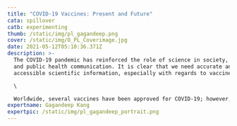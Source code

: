 ```yaml
---
title: "COVID-19 Vaccines: Present and Future"
cata: spillover
catb: experimenting
thumb: /static/img/pl_gagandeep.png
cover: /static/img/O_PL_Coverimage.jpg
date: 2021-05-12T05:10:36.371Z
description: >-
  The COVID-19 pandemic has reinforced the role of science in society, policy,
  and public health communication. It is clear that we need accurate and
  accessible scientific information, especially with regards to vaccines.\

  \

  Worldwide, several vaccines have been approved for COVID-19; however, questions have been raised about their efficacy and safety and what the future holds because of the emergence of important variants. To combat some of the hesitancy around COVID-19 vaccination, this talk will open up the processes behind COVID-19 vaccine development. In doing so, Dr Kang will also answer critical questions on the mechanisms of vaccination and its limits, for us to better grasp our role in the current global drive for vaccination.
expertname: Gagandeep Kang
expertpic: /static/img/pl_gagandeep_portrait.png
---
```

